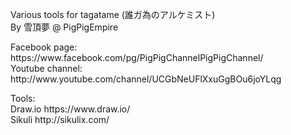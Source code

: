 <p>Various tools for tagatame (誰ガ為のアルケミスト)
<br>By 雪頂夢 @ PigPigEmpire

<p>Facebook page: https://www.facebook.com/pg/PigPigChannelPigPigChannel/
<br>Youtube channel: http://www.youtube.com/channel/UCGbNeUFlXxuGgBOu6joYLqg

<p>Tools:
<br>Draw.io https://www.draw.io/
<br>Sikuli http://sikulix.com/
